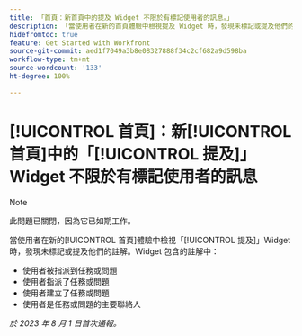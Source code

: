 ```yaml
---
title: 「首頁：新首頁中的提及 Widget 不限於有標記使用者的訊息。」
description: 「當使用者在新的首頁體驗中檢視提及 Widget 時，發現未標記或提及他們的註解。」
hidefromtoc: true
feature: Get Started with Workfront
source-git-commit: aed1f7049a3b8e08327888f34c2cf682a9d598ba
workflow-type: tm+mt
source-wordcount: '133'
ht-degree: 100%

---
```



# [!UICONTROL 首頁]：新[!UICONTROL 首頁]中的「[!UICONTROL 提及]」Widget 不限於有標記使用者的訊息

<!--Requested article, won't fix-->

>[!NOTE]
>
>此問題已關閉，因為它已如期工作。

當使用者在新的[!UICONTROL 首頁]體驗中檢視「[!UICONTROL 提及]」Widget 時，發現未標記或提及他們的註解。Widget 包含的註解中：

* 使用者被指派到任務或問題
* 使用者指派了任務或問題
* 使用者建立了任務或問題
* 使用者是任務或問題的主要聯絡人

_於 2023 年 8 月 1 日首次通報。_

